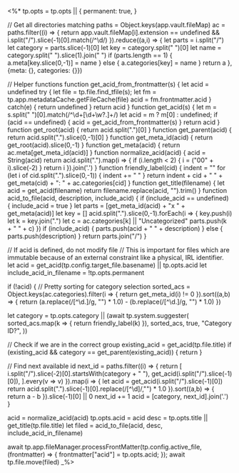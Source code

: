 <%*
tp.opts = tp.opts || {
  permanent: true,
}

// Get all directories matching 
paths = Object.keys(app.vault.fileMap)
ac = paths.filter((i) => {
  return app.vault.fileMap[i].extension == undefined && i.split("/").slice(-1)[0].match(/^\d/)
}).reduce((a,i) => {
  let parts = i.split("/")
  let category = parts.slice(-1)[0]
  let key = category.split(" ")[0]
  let name = category.split(" ").slice(1).join(" ")
  if (parts.length == 1) {
    a.meta[key.slice(0,-1)] = name
  } else {
    a.categories[key] = name
  }
  return a
}, {meta: {}, categories: {}})

// Helper functions
function get_acid_from_frontmatter(s) {
  let acid = undefined
  try {
    let file = tp.file.find_tfile(s);
    let fm = tp.app.metadataCache.getFileCache(file)
    acid = fm.frontmatter.acid
  } catch(e) {
    return undefined
  }
  return acid
}
function get_acid(s) {
  let m = s.split(" ")[0].match(/^\d+[\d+\w?\.]+/)
  let acid = m ? m[0] : undefined;
  if (acid == undefined) {
    acid = get_acid_from_frontmatter(s)
  }
  return acid
}
function get_root(acid) { return acid.split(".")[0] }
function get_parent(acid) { return acid.split(".").slice(0,-1)[0] }
function get_meta_id(acid) { return get_root(acid).slice(0,-1) }
function get_meta(acid) { return ac.meta[get_meta_id(acid)] }
function normalize_acid(acid) {
  acid = String(acid)
  return acid.split(".").map(i => {
    if (i.length < 2) { i = ("00" + i).slice(-2) }
	return i
  }).join('.')
}
function friendly_label(cid) {
  indent = ""
  for (let i of cid.split(".").slice(0,-1)) {
    indent += "    "
  }
  return indent + cid + " " + get_meta(cid) + ": " + ac.categories[cid]
}
function get_title(filename) {
  let acid = get_acid(filename)
  return filename.replace(acid, "").trim()
}
function acid_to_file(acid, description, include_acid) {
  if (include_acid == undefined) {
    include_acid = true
  }
  let parts = [get_meta_id(acid) + "x " + get_meta(acid)]
  let key = []
  acid.split(".").slice(0,-1).forEach(i => {
    key.push(i)
	let k = key.join(".")
    let c = ac.categories[k] || "Uncategorized"
    parts.push(k + " " + c)
  })
  if (include_acid) {
    parts.push(acid + " " + description)
  } else {
    parts.push(description)
  }
  return parts.join("/")
}

// If acid is defined, do not modify file
// This is important for files which are immutable because of an external constraint like a physical, IRL identifier.
let acid = get_acid(tp.config.target_file.basename) || tp.opts.acid
let include_acid_in_filename = !tp.opts.permanent

if (!acid) {
  // Pretty sorting for category selection
  sorted_acs = Object.keys(ac.categories).filter(i => {
    return get_meta_id(i) != 0
  }).sort((a,b) => {
    return (a.replace(/[^\d\.]/g, "") * 1.0) - (b.replace(/[^\d\.]/g, "") * 1.0)
  })

  let category = tp.opts.category || (await tp.system.suggester(
    sorted_acs.map(k => { return friendly_label(k) }),
    sorted_acs,
    true,
    "Category ID?",
  ))

  // Check if we are in the correct group
  existing_acid = get_acid(tp.file.title)
  if (existing_acid && category == get_parent(existing_acid)) { return }

  // Find next available id
  next_id = paths.filter((i) => {
    return [
      i.split("/").slice(-2)[0].startsWith(category + " "),
	  get_acid(i.split("/").slice(-1)[0]),
    ].every(v => v)
  }).map(i => {
    let acid = get_acid(i.split("/").slice(-1)[0])
    return acid.split(".").slice(-1)[0].replace(/[^\d]/,"") * 1.0
  }).sort((a,b) => { return a - b }).slice(-1)[0] || 0
  next_id += 1
  acid = [category, next_id].join('.')
}

acid = normalize_acid(acid)
tp.opts.acid = acid
desc = tp.opts.title || get_title(tp.file.title)
let filed = acid_to_file(acid, desc, include_acid_in_filename)

await tp.app.fileManager.processFrontMatter(tp.config.active_file, (frontmatter) => {
  frontmatter["acid"] = tp.opts.acid;
});
await tp.file.move(filed)
_%>
